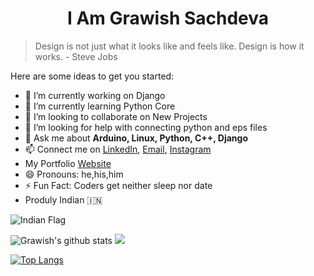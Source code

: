 <h1 align="center">I Am Grawish Sachdeva</h1>

>Design is not just what it looks like
>and feels like. Design is how it works.
>     - Steve Jobs

<!--
**grawish/grawish** is a ✨ _special_ ✨ repository because its `README.md` (this file) appears on your GitHub profile.
-->

Here are some ideas to get you started:

- 🔭 I’m currently working on Django
- 🌱 I’m currently learning Python Core
- 👯 I’m looking to collaborate on New Projects
- 🤔 I’m looking for help with connecting python and eps files
- 💬 Ask me about **Arduino, Linux, Python, C++, Django**
- 📫 Connect me on [LinkedIn](https://www.linkedin.com/in/grawish-sachdeva-a11b9218a), [Email](mailto:grawish06@gmail.com), [Instagram](https://instagram.com/unpaired_electron_786)
- My Portfolio [Website](https://grawishh.tk)
- 😄 Pronouns: he,his,him
- ⚡ Fun Fact: Coders get neither sleep nor date
- Produly Indian 🇮🇳

![Indian Flag](https://acegif.com/wp-content/uploads/indian-flag-15.gif)

![Grawish's github stats](https://github-readme-stats.vercel.app/api?username=grawish&&show_icons=true&title_color=88c0d0&icon_color=a3be8c&text_color=888888&bg_color=111111)
<img src="https://github-readme-stats.vercel.app/api?username=grawish&&show_icons=true&title_color=88c0d0&icon_color=a3be8c&text_color=888888&bg_color=111111">

[![Top Langs](https://github-readme-stats.vercel.app/api/top-langs/?username=grawish)](https://github.com/grawish/github-readme-stats)
